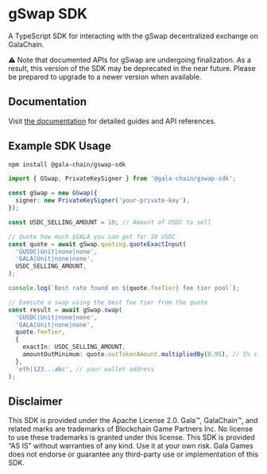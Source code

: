 # gSwap SDK

A TypeScript SDK for interacting with the gSwap decentralized exchange on GalaChain.

⚠️ Note that documented APIs for gSwap are undergoing finalization. As a result, this version of the SDK may be deprecated in the near future. Please be prepared to upgrade to a newer version when available.

## Documentation

Visit [the documentation](https://galachain.github.io/gswap-sdk/docs/intro) for detailed guides and API references.

## Example SDK Usage

```bash
npm install @gala-chain/gswap-sdk
```

```typescript
import { GSwap, PrivateKeySigner } from '@gala-chain/gswap-sdk';

const gSwap = new GSwap({
  signer: new PrivateKeySigner('your-private-key'),
});

const USDC_SELLING_AMOUNT = 10; // Amount of USDC to sell

// Quote how much $GALA you can get for 10 USDC
const quote = await gSwap.quoting.quoteExactInput(
  'GUSDC|Unit|none|none',
  'GALA|Unit|none|none',
  USDC_SELLING_AMOUNT,
);

console.log(`Best rate found on ${quote.feeTier} fee tier pool`);

// Execute a swap using the best fee tier from the quote
const result = await gSwap.swap(
  'GUSDC|Unit|none|none',
  'GALA|Unit|none|none',
  quote.feeTier,
  {
    exactIn: USDC_SELLING_AMOUNT,
    amountOutMinimum: quote.outTokenAmount.multipliedBy(0.95), // 5% slippage
  },
  'eth|123...abc', // your wallet address
);
```

## Disclaimer

This SDK is provided under the Apache License 2.0. Gala™, GalaChain™, and related marks are trademarks of Blockchain Game Partners Inc. No license to use these trademarks is granted under this license. This SDK is provided “AS IS” without warranties of any kind. Use it at your own risk. Gala Games does not endorse or guarantee any third-party use or implementation of this SDK.
